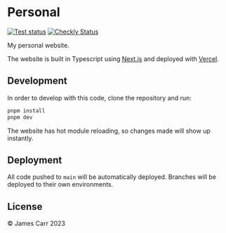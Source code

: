 # Personal

[![Test status](https://github.com/jamesacarr/personal/workflows/tests/badge.svg)](https://github.com/jamesacarr/personal/actions?query=workflow%3Atests)
[![Checkly Status](https://api.checklyhq.com/v1/badges/checks/e92210ba-0ad7-487e-8c63-ca91fa13689f?style=flat&theme=default)](https://app.checklyhq.com/checks/e92210ba-0ad7-487e-8c63-ca91fa13689f/)

My personal website.

The website is built in Typescript using [Next.js](https://nextjs.org/) and deployed with [Vercel](https://vercel.com/).

## Development

In order to develop with this code, clone the repository and run:

```sh
pnpm install
pnpm dev
```

The website has hot module reloading, so changes made will show up instantly.

## Deployment

All code pushed to `main` will be automatically deployed. Branches will be deployed to their own environments.

## License

© James Carr 2023
